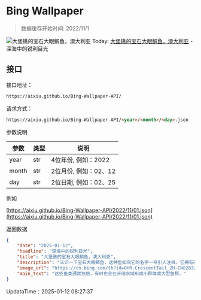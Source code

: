 # Bing Wallpaper

> 数据缓存开始时间: 2022/11/1

![大堡礁的宝石大眼鲷鱼，澳大利亚](https://cn.bing.com/th?id=OHR.CrescentTail_ZH-CN8283248964_1920x1080.webp)
Today: [大堡礁的宝石大眼鲷鱼，澳大利亚](https://cn.bing.com/th?id=OHR.CrescentTail_ZH-CN8283248964_1920x1080.webp) - 深海中的锐利目光

## 接口

接口地址：

```html
https://aixiu.github.io/Bing-Wallpaper-API/
```

请求方式：

```html
https://aixiu.github.io/Bing-Wallpaper-API/<year>/<month>/<day>.json
```

参数说明

| 参数 | 类型 | 说明 |
| - | - | - |
| year | str | 4位年份, 例如：2022 |
| month | str | 2位月份, 例如：02、12 |
| day | str | 2位日期, 例如：02、25 |

例如

[https://aixiu.github.io/Bing-Wallpaper-API/2022/11/01.json](https://aixiu.github.io/Bing-Wallpaper-API/2022/11/01.json)

返回数据

```json
{
    "date": "2025-01-12",
    "headline": "深海中的锐利目光",
    "title": "大堡礁的宝石大眼鲷鱼，澳大利亚",
    "description": "认识一下宝石大眼鲷鱼，这种鱼如同它的名字一样引人注目。它拥有硕大的眼睛和一条形状如新月的尾鳍，十分容易辨认。宝石大眼鲷鱼体长约18至20英寸，体型流线型，下颚突出，带有细小的圆锥形牙齿。它的眼睛适应了深水的低光环境，帮助它发现猎物和躲避掠食者。这种鱼主要捕食小型鱼类、甲壳类和无脊椎动物，支撑其活跃穿梭于珊瑚礁的生活方式。",
    "image_url": "https://cn.bing.com/th?id=OHR.CrescentTail_ZH-CN8283248964_1920x1080.webp",
    "main_text": "这些鱼类通常独居，有时也会在开阔水域形成小群体或大型鱼群。"
}
```

UpdataTime：2025-01-12 08:27:37
